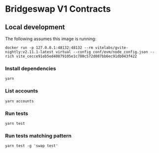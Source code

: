 # Bridgeswap V1 Contracts

## Local development

The following assumes this image is running:

```
docker run -p 127.0.0.1:48132:48132 --rm vitelabs/gvite-nightly:v2.11.1-latest virtual --config conf/evm/node_config.json --rich vite_cecce91eb5ed40879105e1c780c572d087bb6ec91db043f422
```

### Install dependencies

`yarn`

### List accounts

`yarn accounts`

### Run tests

`yarn test`

### Run tests matching pattern

`yarn test -g 'swap test'`

